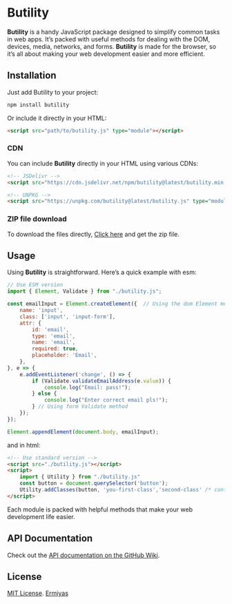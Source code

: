 # Butility

**Butility** is a handy JavaScript package designed to simplify common tasks in web apps. It’s packed with useful methods for dealing with the DOM, devices, media, networks, and forms. **Butility** is made for the browser, so it’s all about making your web development easier and more efficient.

## Installation

Just add Butility to your project:

```bash
npm install butility
```

Or include it directly in your HTML:

```html
<script src="path/to/butility.js" type="module"></script>
```

### CDN

You can include **Butility** directly in your HTML using various CDNs:

```html
<!-- JSDelivr -->
<script src="https://cdn.jsdelivr.net/npm/butility@latest/butility.min.js" type="module"></script>

<!-- UNPKG -->
<script src="https://unpkg.com/butility@latest/butility.js" type="module"></script>
```

### ZIP file download
To download the files directly, [Click here](https://github.com/ermi111/butility/archive/refs/heads/master.zip) and get the zip file.

## Usage

Using **Butility** is straightforward. Here’s a quick example with esm:

```javascript
// Use ESM version
import { Element, Validate } from "./butility.js";

const emailInput = Element.createElement({  // Using the dom Element method
    name: 'input',
    class: ['input', 'input-form'],
    attr: {
        id: 'email',
        type: 'email',
        name: 'email',
        required: true,
        placeholder: 'Email',
    },
}, e => {
    e.addEventListener('change', () => {
        if (Validate.validateEmailAddress(e.value)) {
            console.log("Email: pass!");
        } else {
            console.log("Enter correct email pls!");
        } // Using form Validate method
    });
});

Element.appendElement(document.body, emailInput);
```
and in html:

```html
<!-- Use standard version -->
<script src="./butility.js"></script>
<script>
    import { Utility } from "./butility.js"
    const button = document.querySelector('button');
    Utility.addClasses(button, 'you-first-class','second-class' /* continue as your need!*/);
</script>
```

Each module is packed with helpful methods that make your web development life easier.

## API Documentation

Check out the [API documentation on the GitHub Wiki](https://github.com/ermi111/butility/wiki).

## License

[MIT License](https://github.com/ermi111/butility?tab=MIT-1-ov-file). [Ermiyas](https://github.com/ermi111)